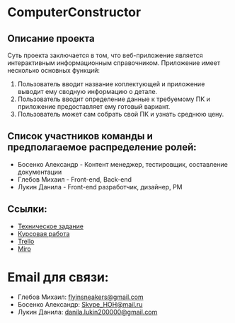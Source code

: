 # ComputerConstructor

## Описание проекта
Суть проекта заключается в том, что веб-приложение является интерактивным информационным справочником. Приложение имеет несколько основных функций:
1. Пользователь вводит название коплектующей и приложение выводит ему сводную информацию о детале.
2. Пользователь вводит определение данные к требуемому ПК и приложение предоставляет ему готовый вариант.
3. Пользователь может сам собрать свой ПК и узнать среднюю цену.
## Список участников команды и предполагаемое распределение ролей:
* Босенко Александр - Контент менеджер, тестировщик, составление документации
* Глебов Михаил - Front-end, Back-end
* Лукин Данила - Front-end разработчик, дизайнер, PM
## Ссылки:
* [Техническое задание](https://github.com/FlyInSsneakers/ComputerConstructor/blob/master/ТЗ.docx)
* [Курсовая работа](https://github.com/FlyInSsneakers/ComputerConstructor/blob/master/Kursovaya.docx)
* [Trello](https://trello.com/b/nOniZE4i/computerconstructor)
* [Miro](https://miro.com/app/board/o9J_ku17-VE=/)

# Email для связи:
* Глебов Михаил: <flyinsneakers@gmail.com>
* Босенко Александр: <Skype_HOH@mail.ru>
* Лукин Данила: <danila.lukin200000@gmail.com>

